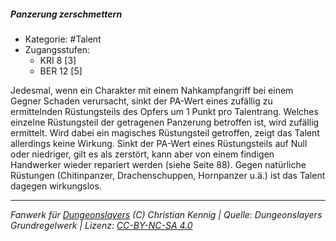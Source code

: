 <!---
Dies ist ein Fanwerk für DUNGEONSLAYERS (C) von Christian Kennig

Quellen:      [Dungeonslayers Grundregelwerk](https://www.f-space.de/ds4/downloads.html)
              [Talentbeschreibungen](https://www.f-space.de/ds4/tools-talentcards.html)
License:      [CC-BY-NC-SA 4.0](https://creativecommons.org/licenses/by-nc-sa/4.0/deed.de)
Richtlinien:  [Fanwerkrichtlinien](https://www.dungeonslayers.net/fanwerk-richtlinien/)
Autor:        Zauberlehrling
-->

  
##### Panzerung zerschmettern  
- Kategorie: #Talent  
- Zugangsstufen:  
  - KRI 8 [3]  
  - BER 12 [5]  

Jedesmal, wenn ein Charakter mit einem Nahkampfangriff bei einem Gegner Schaden verursacht, sinkt der PA-Wert eines zufällig zu ermittelnden Rüstungsteils des Opfers um 1 Punkt pro Talentrang. Welches einzelne Rüstungsteil der getragenen Panzerung betroffen ist, wird zufällig ermittelt. Wird dabei ein magisches Rüstungsteil getroffen, zeigt das Talent allerdings keine Wirkung. Sinkt der PA-Wert eines Rüstungsteils auf Null oder niedriger, gilt es als zerstört, kann aber von einem findigen Handwerker wieder repariert werden (siehe Seite 88). Gegen natürliche Rüstungen (Chitinpanzer, Drachenschuppen, Hornpanzer u.ä.) ist das Talent dagegen wirkungslos.


___  
*Fanwerk für [Dungeonslayers](https://www.dungeonslayers.net/) (C) Christian Kennig | Quelle: Dungeonslayers Grundregelwerk | Lizenz: [CC-BY-NC-SA 4.0](https://creativecommons.org/licenses/by-nc-sa/4.0/deed.de)*  